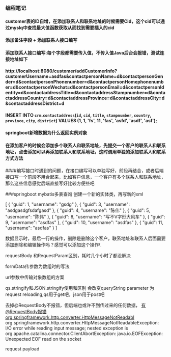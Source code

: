 ### 编程笔记
#### customer表的ID自增，在添加联系人和联系地址的时候需要Cid，这个cid可以通过myslq中查找最大值函数获取从而找到需要插入的cid
#### 添加备注字段 + 添加联系人接口编写
#### 添加联系人接口编写:每个字段都需要传入值，不传入值Java后台会报错，测试连接地址如下
#### http://localhost:8080/customer/addCustomerInfo?customerUsername=asdfas&contactpersonName=d&contactpersonGender=d&contactpersonPhonenumber=d&contactpersonHomephonenumber=d&contactpersonWechat=d&contactpersonEmail=d&contactpersonIdentity=d&contactaddressTitle=d&contactaddressStampnumber=d&contactaddressCountry=d&contactaddressProvince=d&contactaddressCity=d&contactaddressDistrict=d
#### INSERT INTO `crm`.`contactaddress`(`id`, `cid`, `title`, `stampnumber`, `country`, `province`, `city`, `district`) VALUES (1, 1, 'fs', 11, 'fas', 'asfd', 'asdf', 'asf');
#### springboot新增数据为什么返回实例对象
#### 在添加客户的时候会添加多个联系人和联系地址，先提交一个客户的联系人和联系地址，点击添加可以再添加联系人和联系地址，这时调用单独的添加联系人和联系方式方法

####编写接口时遇到的问题，在接口编写可以单独写好，前段再结合，或者后端接口写一个前段不用合起来，比如客户信息，一个客户有多个联系人和联系地址，那么这些信息感觉后端直接写好比较方便些吧

###springboot mybatis多表查询
创建一个新的实体类，再写新的xml

 [ { "guid": 1, "username": "gsdg" }, { "guid": 3, "username": "asdgasdgfsdafgasd" }, { "guid": 4, "username": "陈伟" }, { "guid": 5, "username": "陈伟" }, { "guid": 8, "username": "写不V字形大风车" }, { "guid": 9, "username": "asdfas" }, { "guid": 10, "username": "asdfas" }, { "guid": 11, "username": "asdfas" } ]
 
 数据显示时，最后一行的操作，删除是删除这个客户，联系地址和联系人后面需要添加删除和编辑操作吗？感觉可以添加这个操作\
 
 requestBody 和RequestParam区别，耗时几个小时了都没解决
 
 formData传参数为数组时的写法
 
 url参数中传输对象数组的方案
 
 qs.stringify和JSON.stringify使用和区别 会改变queryString parameter 为request reloading,qs用于get吧，json用于post吧
 
 去掉@RequestBody不报错，但后端也或许不到传过来的任何数据，
 有@RequestBody报错org.springframework.http.converter.HttpMessageNotReadabl
 org.springframework.http.converter.HttpMessageNotReadableException: I/O error while reading input message; nested exception is org.apache.catalina.connector.ClientAbortException: java.io.EOFException: Unexpected EOF read on the socket
 
 request payload
 
